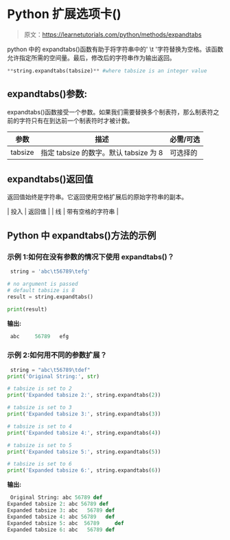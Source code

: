 # Python 扩展选项卡()

> 原文：<https://learnetutorials.com/python/methods/expandtabs>

python 中的 expandtabs()函数有助于将字符串中的' \t '字符替换为空格。该函数允许指定所需的空间量。最后，修改后的字符串作为输出返回。

```py
**string.expandtabs(tabsize)** #where tabsize is an integer value 
```

## expandtabs()参数:

expandtabs()函数接受一个参数。如果我们需要替换多个制表符，那么制表符之前的字符只有在到达前一个制表符时才被计数。

| 参数 | 描述 | 必需/可选 |
| --- | --- | --- |
| tabsize | 指定 tabsize 的数字。默认 tabsize 为 8 | 可选择的 |

## expandtabs()返回值

返回值始终是字符串。它返回使用空格扩展后的原始字符串的副本。

| 投入 | 返回值 |
| 线 | 带有空格的字符串 |

## Python 中 expandtabs()方法的示例

### 示例 1:如何在没有参数的情况下使用 expandtabs()？

```py
 string = 'abc\t56789\tefg'

# no argument is passed
# default tabsize is 8
result = string.expandtabs()

print(result) 

```

**输出:**

```py
 abc     56789   efg 
```

### 示例 2:如何用不同的参数扩展？

```py
 string = "abc\t56789\tdef"
print('Original String:', str)

# tabsize is set to 2
print('Expanded tabsize 2:', string.expandtabs(2))

# tabsize is set to 3
print('Expanded tabsize 3:', string.expandtabs(3))

# tabsize is set to 4
print('Expanded tabsize 4:', string.expandtabs(4))

# tabsize is set to 5
print('Expanded tabsize 5:', string.expandtabs(5))

# tabsize is set to 6
print('Expanded tabsize 6:', string.expandtabs(6)) 

```

**输出:**

```py
 Original String: abc 56789 def
Expanded tabsize 2: abc 56789 def
Expanded tabsize 3: abc   56789 def
Expanded tabsize 4: abc 56789   def
Expanded tabsize 5: abc  56789     def
Expanded tabsize 6: abc   56789 def
```